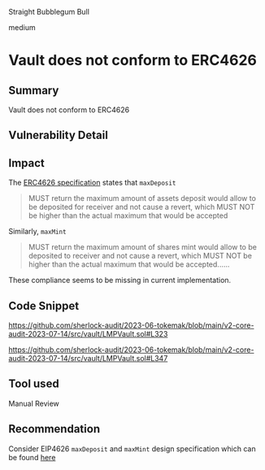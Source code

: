 Straight Bubblegum Bull

medium

# Vault does not conform to ERC4626
## Summary
Vault does not conform to ERC4626

## Vulnerability Detail
## Impact
The [ERC4626 specification](https://eips.ethereum.org/EIPS/eip-4626) states that `maxDeposit`

> MUST return the maximum amount of assets deposit would allow to be deposited for receiver and not cause a revert, which MUST NOT be higher than the actual maximum that would be accepted

Similarly, `maxMint`

> MUST return the maximum amount of shares mint would allow to be deposited to receiver and not cause a revert, which MUST NOT be higher than the actual maximum that would be accepted......

These compliance seems to be missing in current implementation.

## Code Snippet
https://github.com/sherlock-audit/2023-06-tokemak/blob/main/v2-core-audit-2023-07-14/src/vault/LMPVault.sol#L323

https://github.com/sherlock-audit/2023-06-tokemak/blob/main/v2-core-audit-2023-07-14/src/vault/LMPVault.sol#L347

## Tool used
Manual Review

## Recommendation
Consider EIP4626 `maxDeposit` and `maxMint` design specification which can be found [here](https://eips.ethereum.org/EIPS/eip-4626)
